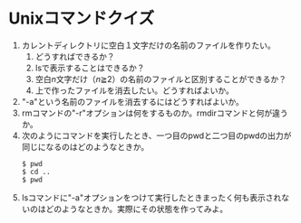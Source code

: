 # Unixコマンドクイズ

1. カレントディレクトリに空白１文字だけの名前のファイルを作りたい。
    1. どうすればできるか？
    1. lsで表示することはできるか？
    1. 空白*n*文字だけ（*n*≧2）の名前のファイルと区別することができるか？
    1. 上で作ったファイルを消去したい。どうすればよいか。
1. "-a"という名前のファイルを消去するにはどうすればよいか。
1. rmコマンドの"-r"オプションは何をするものか。rmdirコマンドと何が違うか。
1. 次のようにコマンドを実行したとき、一つ目のpwdと二つ目のpwdの出力が同じになるのはどのようなときか。
    ```ShellSession
    $ pwd
    $ cd ..
    $ pwd
    ```
1. lsコマンドに"-a"オプションをつけて実行したときまったく何も表示されないのはどのようなときか。実際にその状態を作ってみよ。
